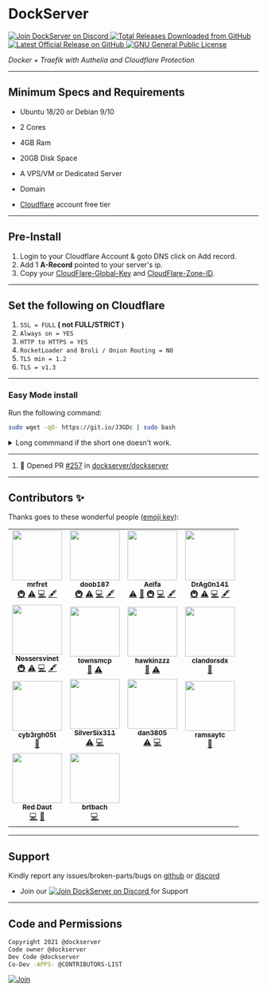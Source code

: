 # **DockServer**   
      
<p align="left">
    <a href="https://discord.gg/FYSvu83caM">
        <img src="https://discord.com/api/guilds/830478558995415100/widget.png?label=Discord%20Server&logo=discord" alt="Join DockServer on Discord">
    </a>
        <a href="https://github.com/dockserver/dockserver/releases">
        <img src="https://img.shields.io/github/downloads/dockserver/dockserver/total?label=Total%20Downloads&logo=github" alt="Total Releases Downloaded from GitHub">
    </a>
    <a href="https://github.com/dockserver/dockserver/releases/latest">
        <img src="https://img.shields.io/github/v/release/dockserver/dockserver?include_prereleases&label=Latest%20Release&logo=github" alt="Latest Official Release on GitHub">
    </a>
    <a href="https://github.com/dockserver/dockserver/blob/master/LICENSE">
        <img src="https://img.shields.io/github/license/dockserver/dockserver?label=License&logo=gnu" alt="GNU General Public License">
    </a>
</p>

*Docker + Traefik with Authelia and Cloudflare Protection*

----

## Minimum Specs and Requirements 

* Ubuntu 18/20 or Debian 9/10
* 2 Cores
* 4GB Ram
* 20GB Disk Space

* A VPS/VM or Dedicated Server
* Domain
* [Cloudflare](https://dash.cloudflare.com/sign-up) account free tier

---

## Pre-Install

1. Login to your Cloudflare Account & goto DNS click on Add record.
1. Add 1 **A-Record** pointed to your server's ip.
1. Copy your [CloudFlare-Global-Key](https://support.cloudflare.com/hc/en-us/articles/200167836-Managing-API-Tokens-and-Keys) and [CloudFlare-Zone-ID](https://support.cloudflare.com/hc/en-us/articles/200167836-Managing-API-Tokens-and-Keys).

----

## Set the following on Cloudflare

1. `SSL = FULL` **( not FULL/STRICT )**
1. `Always on = YES`
1. `HTTP to HTTPS = YES`
1. `RocketLoader and Broli / Onion Routing = NO`
1. `TLS min = 1.2`
1. `TLS = v1.3`

----

### Easy Mode install

Run the following command:

```sh
sudo wget -qO- https://git.io/J3GDc | sudo bash
```

<details>
  <summary>Long commmand if the short one doesn't work.</summary>
  <br />

  ```sh
  sudo wget -qO- https://raw.githubusercontent.com/dockserver/dockserver/master/wgetfile.sh | sudo bash
  ```

</details>

----

<!--START_SECTION:activity-->

1. 💪 Opened PR [#257](https://github.com/dockserver/dockserver/pull/257) in [dockserver/dockserver](https://github.com/dockserver/dockserver)
<!--END_SECTION:activity-->

----

## Contributors ✨

Thanks goes to these wonderful people ([emoji key](https://allcontributors.org/docs/en/emoji-key)):

<!-- ALL-CONTRIBUTORS-LIST:START - Do not remove or modify this section -->
<!-- prettier-ignore-start -->
<!-- markdownlint-disable -->
<table>
  <tr>
    <td align="center"><a href="https://github.com/mrfret"><img src="https://avatars.githubusercontent.com/u/72273384?v=4?s=100" width="100px;" alt=""/><br /><sub><b>mrfret</b></sub></a><br /><a href="#infra-mrfret" title="Infrastructure (Hosting, Build-Tools, etc)">🚇</a> <a href="https://github.com/dockserver/dockserver/commits?author=mrfret" title="Tests">⚠️</a> <a href="https://github.com/dockserver/dockserver/commits?author=mrfret" title="Code">💻</a> <a href="#content-mrfret" title="Content">🖋</a></td>
    <td align="center"><a href="https://github.com/doob187"><img src="https://avatars.githubusercontent.com/u/60312740?v=4?s=100" width="100px;" alt=""/><br /><sub><b>doob187</b></sub></a><br /><a href="#infra-doob187" title="Infrastructure (Hosting, Build-Tools, etc)">🚇</a> <a href="https://github.com/dockserver/dockserver/commits?author=doob187" title="Tests">⚠️</a> <a href="https://github.com/dockserver/dockserver/commits?author=doob187" title="Code">💻</a> <a href="#content-doob187" title="Content">🖋</a></td>
    <td align="center"><a href="https://github.com/aelfa"><img src="https://avatars.githubusercontent.com/u/60222501?v=4?s=100" width="100px;" alt=""/><br /><sub><b>Aelfa</b></sub></a><br /><a href="https://github.com/dockserver/dockserver/commits?author=aelfa" title="Tests">⚠️</a> <a href="https://github.com/dockserver/dockserver/issues?q=author%3Aaelfa" title="Bug reports">🐛</a> <a href="#infra-aelfa" title="Infrastructure (Hosting, Build-Tools, etc)">🚇</a> <a href="https://github.com/dockserver/dockserver/commits?author=aelfa" title="Code">💻</a> <a href="#content-aelfa" title="Content">🖋</a></td>
    <td align="center"><a href="https://github.com/DrAg0n141"><img src="https://avatars.githubusercontent.com/u/44865095?v=4?s=100" width="100px;" alt=""/><br /><sub><b>DrAg0n141</b></sub></a><br /><a href="#infra-DrAg0n141" title="Infrastructure (Hosting, Build-Tools, etc)">🚇</a> <a href="https://github.com/dockserver/dockserver/commits?author=DrAg0n141" title="Tests">⚠️</a> <a href="https://github.com/dockserver/dockserver/commits?author=DrAg0n141" title="Code">💻</a> <a href="#content-DrAg0n141" title="Content">🖋</a></td>
  </tr>
  <tr>
    <td align="center"><a href="https://github.com/Nossersvinet"><img src="https://avatars.githubusercontent.com/u/83166809?v=4?s=100" width="100px;" alt=""/><br /><sub><b>Nossersvinet</b></sub></a><br /><a href="#infra-Nossersvinet" title="Infrastructure (Hosting, Build-Tools, etc)">🚇</a> <a href="https://github.com/dockserver/dockserver/commits?author=Nossersvinet" title="Tests">⚠️</a> <a href="https://github.com/dockserver/dockserver/commits?author=Nossersvinet" title="Code">💻</a> <a href="#content-Nossersvinet" title="Content">🖋</a></td>
    <td align="center"><a href="https://github.com/townsmcp"><img src="https://avatars.githubusercontent.com/u/14061617?v=4?s=100" width="100px;" alt=""/><br /><sub><b>townsmcp</b></sub></a><br /><a href="https://github.com/dockserver/dockserver/issues?q=author%3Atownsmcp" title="Bug reports">🐛</a> <a href="https://github.com/dockserver/dockserver/commits?author=townsmcp" title="Tests">⚠️</a></td>
    <td align="center"><a href="https://github.com/Hawkinzzz"><img src="https://avatars.githubusercontent.com/u/24587652?v=4?s=100" width="100px;" alt=""/><br /><sub><b>hawkinzzz</b></sub></a><br /><a href="https://github.com/dockserver/dockserver/issues?q=author%3AHawkinzzz" title="Bug reports">🐛</a> <a href="https://github.com/dockserver/dockserver/commits?author=Hawkinzzz" title="Tests">⚠️</a></td>
    <td align="center"><a href="https://github.com/clandorsdx"><img src="https://avatars.githubusercontent.com/u/48338663?v=4?s=100" width="100px;" alt=""/><br /><sub><b>clandorsdx</b></sub></a><br /><a href="https://github.com/dockserver/dockserver/issues?q=author%3Aclandorsdx" title="Bug reports">🐛</a></td>
  </tr>
  <tr>
    <td align="center"><a href="http://streamnet.club"><img src="https://avatars.githubusercontent.com/u/5200101?v=4?s=100" width="100px;" alt=""/><br /><sub><b>cyb3rgh05t</b></sub></a><br /><a href="https://github.com/dockserver/dockserver/commits?author=cyb3rgh05t" title="Documentation">📖</a></td>
    <td align="center"><a href="https://github.com/SilverSix311"><img src="https://avatars.githubusercontent.com/u/8906465?v=4?s=100" width="100px;" alt=""/><br /><sub><b>SilverSix311</b></sub></a><br /><a href="https://github.com/dockserver/dockserver/commits?author=SilverSix311" title="Tests">⚠️</a> <a href="https://github.com/dockserver/dockserver/commits?author=SilverSix311" title="Code">💻</a></td>
    <td align="center"><a href="https://github.com/dan3805"><img src="https://avatars.githubusercontent.com/u/35934387?v=4?s=100" width="100px;" alt=""/><br /><sub><b>dan3805</b></sub></a><br /><a href="https://github.com/dockserver/dockserver/commits?author=dan3805" title="Tests">⚠️</a> <a href="https://github.com/dockserver/dockserver/commits?author=dan3805" title="Code">💻</a></td>
    <td align="center"><a href="https://github.com/ramsaytc"><img src="https://avatars.githubusercontent.com/u/16809662?v=4?s=100" width="100px;" alt=""/><br /><sub><b>ramsaytc</b></sub></a><br /><a href="https://github.com/dockserver/dockserver/commits?author=ramsaytc" title="Documentation">📖</a></td>
  </tr>
  <tr>
    <td align="center"><a href="https://github.com/RedDaut"><img src="https://avatars.githubusercontent.com/u/78737369?v=4?s=100" width="100px;" alt=""/><br /><sub><b>Red Daut</b></sub></a><br /><a href="https://github.com/dockserver/dockserver/commits?author=RedDaut" title="Code">💻</a> <a href="https://github.com/dockserver/dockserver/issues?q=author%3ARedDaut" title="Bug reports">🐛</a></td>
    <td align="center"><a href="https://github.com/brtbach"><img src="https://avatars.githubusercontent.com/u/24246495?v=4?s=100" width="100px;" alt=""/><br /><sub><b>brtbach</b></sub></a><br /><a href="https://github.com/dockserver/dockserver/commits?author=brtbach" title="Code">💻</a></td>
  </tr>
</table>

<!-- markdownlint-restore -->
<!-- prettier-ignore-end -->

<!-- ALL-CONTRIBUTORS-LIST:END -->

----

## Support

Kindly report any issues/broken-parts/bugs on [github](https://github.com/dockserver/dockserver/issues) or [discord](https://discord.gg/A7h7bKBCVa)

* Join our <a href="https://discord.gg/FYSvu83caM">
        <img src="https://discord.com/api/guilds/830478558995415100/widget.png?label=Discord%20Server&logo=discord" alt="Join DockServer on Discord">
    </a> for Support

----

## Code and Permissions

```sh
Copyright 2021 @dockserver
Code owner @dockserver
Dev Code @dockserver
Co-Dev -APPS- @CONTRIBUTORS-LIST
```

<a href="https://bit.ly/3DXQq82">
   <img src="https://c.tenor.com/YMGm8MrML_kAAAAC/dark-side-awesome.gif" alt="Join">
</a>
